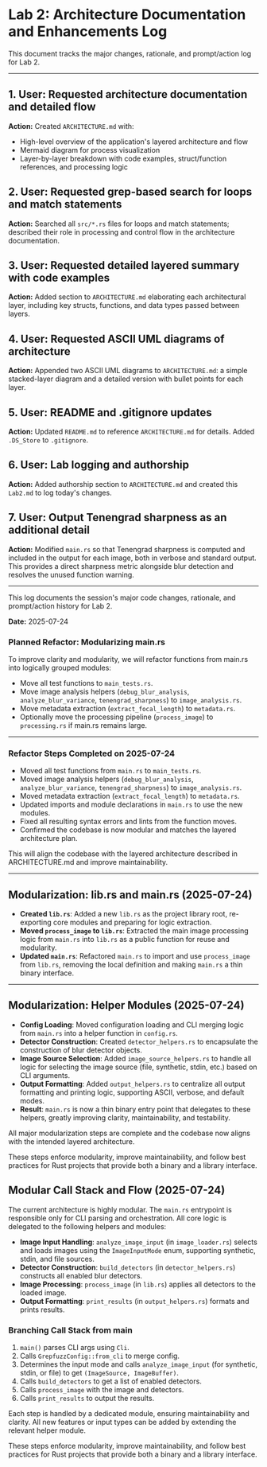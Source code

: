 # Lab 2: Architecture Documentation and Enhancements Log


This document tracks the major changes, rationale, and prompt/action log for Lab 2.

---

## 1. User: Requested architecture documentation and detailed flow
**Action:** Created `ARCHITECTURE.md` with:
- High-level overview of the application's layered architecture and flow
- Mermaid diagram for process visualization
- Layer-by-layer breakdown with code examples, struct/function references, and processing logic

## 2. User: Requested grep-based search for loops and match statements
**Action:** Searched all `src/*.rs` files for loops and match statements; described their role in processing and control flow in the architecture documentation.

## 3. User: Requested detailed layered summary with code examples
**Action:** Added section to `ARCHITECTURE.md` elaborating each architectural layer, including key structs, functions, and data types passed between layers.

## 4. User: Requested ASCII UML diagrams of architecture
**Action:** Appended two ASCII UML diagrams to `ARCHITECTURE.md`: a simple stacked-layer diagram and a detailed version with bullet points for each layer.

## 5. User: README and .gitignore updates
**Action:** Updated `README.md` to reference `ARCHITECTURE.md` for details. Added `.DS_Store` to `.gitignore`.

## 6. User: Lab logging and authorship
**Action:** Added authorship section to `ARCHITECTURE.md` and created this `Lab2.md` to log today's changes.


## 7. User: Output Tenengrad sharpness as an additional detail
**Action:** Modified `main.rs` so that Tenengrad sharpness is computed and included in the output for each image, both in verbose and standard output. This provides a direct sharpness metric alongside blur detection and resolves the unused function warning.

---

This log documents the session's major code changes, rationale, and prompt/action history for Lab 2.


**Date:** 2025-07-24

### Planned Refactor: Modularizing main.rs

To improve clarity and modularity, we will refactor functions from main.rs into logically grouped modules:

- Move all test functions to `main_tests.rs`.
- Move image analysis helpers (`debug_blur_analysis`, `analyze_blur_variance`, `tenengrad_sharpness`) to `image_analysis.rs`.
- Move metadata extraction (`extract_focal_length`) to `metadata.rs`.
- Optionally move the processing pipeline (`process_image`) to `processing.rs` if main.rs remains large.

---

### Refactor Steps Completed on 2025-07-24

- Moved all test functions from `main.rs` to `main_tests.rs`.
- Moved image analysis helpers (`debug_blur_analysis`, `analyze_blur_variance`, `tenengrad_sharpness`) to `image_analysis.rs`.
- Moved metadata extraction (`extract_focal_length`) to `metadata.rs`.
- Updated imports and module declarations in `main.rs` to use the new modules.
- Fixed all resulting syntax errors and lints from the function moves.
- Confirmed the codebase is now modular and matches the layered architecture plan.

This will align the codebase with the layered architecture described in ARCHITECTURE.md and improve maintainability.

---

## Modularization: lib.rs and main.rs (2025-07-24)

- **Created `lib.rs`**: Added a new `lib.rs` as the project library root, re-exporting core modules and preparing for logic extraction.
- **Moved `process_image` to `lib.rs`**: Extracted the main image processing logic from `main.rs` into `lib.rs` as a public function for reuse and modularity.
- **Updated `main.rs`**: Refactored `main.rs` to import and use `process_image` from `lib.rs`, removing the local definition and making `main.rs` a thin binary interface.

---

## Modularization: Helper Modules (2025-07-24)

- **Config Loading**: Moved configuration loading and CLI merging logic from `main.rs` into a helper function in `config.rs`.
- **Detector Construction**: Created `detector_helpers.rs` to encapsulate the construction of blur detector objects.
- **Image Source Selection**: Added `image_source_helpers.rs` to handle all logic for selecting the image source (file, synthetic, stdin, etc.) based on CLI arguments.
- **Output Formatting**: Added `output_helpers.rs` to centralize all output formatting and printing logic, supporting ASCII, verbose, and default modes.
- **Result**: `main.rs` is now a thin binary entry point that delegates to these helpers, greatly improving clarity, maintainability, and testability.

All major modularization steps are complete and the codebase now aligns with the intended layered architecture.

These steps enforce modularity, improve maintainability, and follow best practices for Rust projects that provide both a binary and a library interface.

## Modular Call Stack and Flow (2025-07-24)

The current architecture is highly modular. The `main.rs` entrypoint is responsible only for CLI parsing and orchestration. All core logic is delegated to the following helpers and modules:

- **Image Input Handling**: `analyze_image_input` (in `image_loader.rs`) selects and loads images using the `ImageInputMode` enum, supporting synthetic, stdin, and file sources.
- **Detector Construction**: `build_detectors` (in `detector_helpers.rs`) constructs all enabled blur detectors.
- **Image Processing**: `process_image` (in `lib.rs`) applies all detectors to the loaded image.
- **Output Formatting**: `print_results` (in `output_helpers.rs`) formats and prints results.

### Branching Call Stack from main

1. `main()` parses CLI args using `Cli`.
2. Calls `GrepfuzzConfig::from_cli` to merge config.
3. Determines the input mode and calls `analyze_image_input` (for synthetic, stdin, or file) to get `(ImageSource, ImageBuffer)`.
4. Calls `build_detectors` to get a list of enabled detectors.
5. Calls `process_image` with the image and detectors.
6. Calls `print_results` to output the results.

Each step is handled by a dedicated module, ensuring maintainability and clarity. All new features or input types can be added by extending the relevant helper module.

These steps enforce modularity, improve maintainability, and follow best practices for Rust projects that provide both a binary and a library interface.